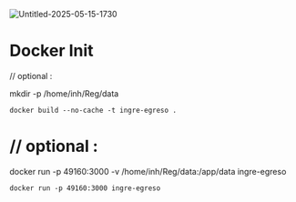 ![Untitled-2025-05-15-1730](https://github.com/user-attachments/assets/5de3f512-98c1-4891-87a6-7c72bc67f974)



# Docker Init

// optional :

mkdir -p /home/inh/Reg/data

```
docker build --no-cache -t ingre-egreso .
```

# // optional :   

docker run -p 49160:3000 -v /home/inh/Reg/data:/app/data ingre-egreso


```
docker run -p 49160:3000 ingre-egreso
```